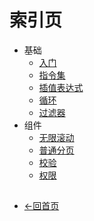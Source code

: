# 索引页
- 基础
  - [入门](https://gaiyinaizhi.github.io/walkvm/basic/index)
  - [指令集](https://gaiyinaizhi.github.io/walkvm/basic/directives)
  - [插值表达式](https://gaiyinaizhi.github.io/walkvm/basic/expr)
  - [循环](https://gaiyinaizhi.github.io/walkvm/basic/for)
  - [过滤器](https://gaiyinaizhi.github.io/walkvm/basic/filter)
- 组件
  - [无限滚动](https://gaiyinaizhi.github.io/walkvm/components/infinity-scroll)
  - [普通分页](https://gaiyinaizhi.github.io/walkvm/components/pagination)
  - [校验](https://gaiyinaizhi.github.io/walkvm/components/validation)
  - [权限](https://gaiyinaizhi.github.io/walkvm/components/rights)
  
##
- [<-回首页](https://gaiyinaizhi.github.io/) 

